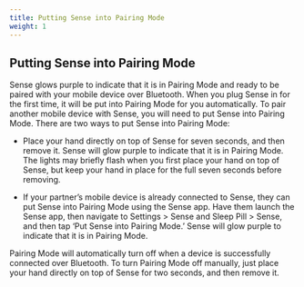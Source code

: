 ```yaml
---
title: Putting Sense into Pairing Mode
weight: 1
---
```


## Putting Sense into Pairing Mode


Sense glows purple to indicate that it is in Pairing Mode and ready to be paired with your mobile device over Bluetooth. When you plug Sense in for the first time, it will be put into Pairing Mode for you automatically. To pair another mobile device with Sense, you will need to put Sense into Pairing Mode. There are two ways to put Sense into Pairing Mode:


- Place your hand directly on top of Sense for seven seconds, and then remove it. Sense will glow purple to indicate that it is in Pairing Mode. The lights may briefly flash when you first place your hand on top of Sense, but keep your hand in place for the full seven seconds before removing.

- If your partner’s mobile device is already connected to Sense, they can put Sense into Pairing Mode using the Sense app. Have them launch the Sense app, then navigate to Settings > Sense and Sleep Pill > Sense, and then tap ‘Put Sense into Pairing Mode.’ Sense will glow purple to indicate that it is in Pairing Mode.


Pairing Mode will automatically turn off when a device is successfully connected over Bluetooth. To turn Pairing Mode off manually, just place your hand directly on top of Sense for two seconds, and then remove it. 